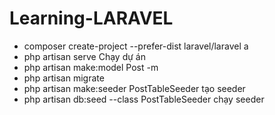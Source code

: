 # Learning-LARAVEL

- composer create-project --prefer-dist laravel/laravel a
- php artisan serve Chạy dự án
- php artisan make:model Post -m
- php artisan migrate
- php artisan make:seeder PostTableSeeder tạo seeder
- php artisan db:seed --class PostTableSeeder chạy seeder